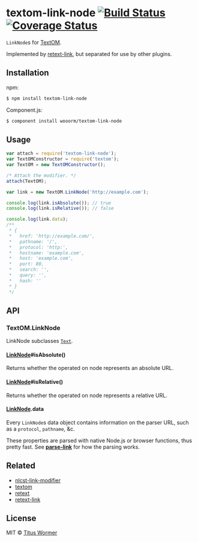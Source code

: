 # textom-link-node [![Build Status](https://img.shields.io/travis/wooorm/textom-link-node.svg?style=flat)](https://travis-ci.org/wooorm/textom-link-node) [![Coverage Status](https://img.shields.io/coveralls/wooorm/textom-link-node.svg?style=flat)](https://coveralls.io/r/wooorm/textom-link-node?branch=master)

`LinkNode`s for [TextOM](https://github.com/wooorm/textom).

Implemented by [retext-link](https://github.com/wooorm/retext-link), but separated for use by other plugins.

## Installation

npm:
```sh
$ npm install textom-link-node
```

Component.js:
```sh
$ component install wooorm/textom-link-node
```

## Usage

```js
var attach = require('textom-link-node');
var TextOMConstructor = require('textom');
var TextOM = new TextOMConstructor();

/* Attach the modifier. */
attach(TextOM);

var link = new TextOM.LinkNode('http://example.com');

console.log(link.isAbsolute()); // true
console.log(link.isRelative()); // false

console.log(link.data);
/**
 * {
 *   href: 'http://example.com/',
 *   pathname: '/',
 *   protocol: 'http:',
 *   hostname: 'example.com',
 *   host: 'example.com',
 *   port: 80,
 *   search: '',
 *   query: '',
 *   hash: ''
 * }
 */
```

## API

### TextOM.LinkNode

LinkNode subclasses [`Text`](https://github.com/wooorm/textom#textomtextvalue-nlcsttext).

#### [LinkNode](https://github.com/wooorm/textom-link-node#textomlinknode)#isAbsolute()

Returns whether the operated on node represents an absolute URL.

#### [LinkNode](https://github.com/wooorm/textom-link-node#textomlinknode)#isRelative()

Returns whether the operated on node represents a relative URL.

#### [LinkNode](https://github.com/wooorm/textom-link-node#textomlinknode).data

Every `LinkNode`s data object contains information on the parser URL, such as a `protocol`, `pathname`, &c.

These properties are parsed with native Node.js or browser functions, thus pretty fast. See **[parse-link](https://github.com/wooorm/parse-link)** for how the parsing works.

## Related

- [nlcst-link-modifier](https://github.com/wooorm/nlcst-link-modifier)
- [textom](https://github.com/wooorm/textom)
- [retext](https://github.com/wooorm/retext)
- [retext-link](https://github.com/wooorm/retext-link)

## License

MIT © [Titus Wormer](http://wooorm.com)
